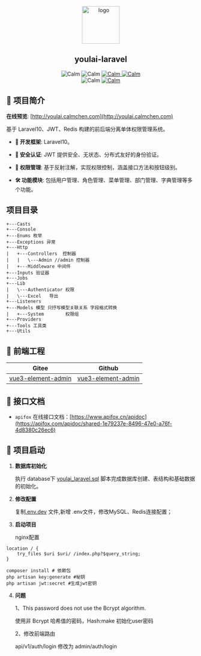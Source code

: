 <div align="center">
   <img alt="logo" width="100" height="100" src="http://cdnwm.yuluojishu.com/uploads/20241214/a3f9203493822a56878bddf7b4a7e770.jpeg">
   <h2>youlai-laravel</h2>
   <img alt="Calm" src="https://img.shields.io/badge/PHP -8.0-brightgreen.svg"/>
   <img alt="Calm" src="https://img.shields.io/badge/Laravel-10.48.25-green.svg"/>
   <a href="https://gitee.com/Calm-Chan/youlai-laravel.git" target="_blank">
     <img alt="Calm" src="https://gitee.com/Calm-Chan/youlai-laravel/badge/star.svg"/>
   </a>     
   <a href="https://github.com/calmzo" target="_blank">
     <img alt="Calm" src="https://img.shields.io/github/stars/calmzo/youlai-laravel.svg?style=social&label=Stars"/>
   </a>
   <br/>
   <img alt="Calm" src="https://img.shields.io/badge/license-Apache%20License%202.0-blue.svg"/>
   <a href="https://gitee.com/youlaiorg" target="_blank">
     <img alt="Calm" src="https://img.shields.io/badge/Author-Calm-orange.svg"/>
   </a>
</div>

## 📢 项目简介

**在线预览**: [http://youlai.calmchen.com](http://youlai.calmchen.com)

基于 Laravel10、JWT、Redis 构建的前后端分离单体权限管理系统。

- **🚀 开发框架**: Laravel10。

- **🔐 安全认证**: JWT 提供安全、无状态、分布式友好的身份验证。

- **🔑 权限管理**: 基于反射注解，实现权限控制，涵盖接口方法和按钮级别。

- **🛠️ 功能模块**: 包括用户管理、角色管理、菜单管理、部门管理、字典管理等多个功能。

## 项目目录

``` 
+---Casts
+---Console
+---Enums 枚举
+---Exceptions 异常
+---Http
|   +---Controllers  控制器
|   |   \---Admin //admin 控制器
|   +---Middleware 中间件
+---Inputs 验证器
+---Jobs
+---Lib
|   \---Authenticator 权限
|   \---Excel   导出
+---Listeners
+---Models 模型 只抒写模型关联关系 字段格式转换
|   +---System        权限组
+---Providers
+---Tools 工具类
+---Utils
``` 


## 🌺 前端工程
| Gitee | Github |
|-------|------|
| [vue3-element-admin](https://gitee.com/youlaiorg/vue3-element-admin)  | [vue3-element-admin](https://github.com/youlaitech/vue3-element-admin)  |


## 🌈 接口文档

- `apifox`  在线接口文档：[https://www.apifox.cn/apidoc](https://apifox.com/apidoc/shared-1e79237e-8496-47e0-a76f-4d8380c26ec6)



## 🚀 项目启动

1. **数据库初始化**
   
   执行 database下 [youlai_laravel.sql](database/mysql8/youlai_laravel.sql) 脚本完成数据库创建、表结构和基础数据的初始化。

2. **修改配置**

   复制[.env.dev](.env.dev) 文件,新增 .env文件，修改MySQL、Redis连接配置；

3. **启动项目**

    nginx配置
``` 
location / {
    try_files $uri $uri/ /index.php?$query_string;
}
``` 

```shell
composer install # 依赖包
php artisan key:generate #秘钥
php artisan jwt:secret #生成jwt密钥
```

4. **问题**
   
   1、This password does not use the Bcrypt algorithm.
   
   使用非 Bcrypt 哈希值的密码，Hash:make 初始化user密码
   
    2、修改前端路由
   
    api/v1/auth/login 修改为 admin/auth/login
